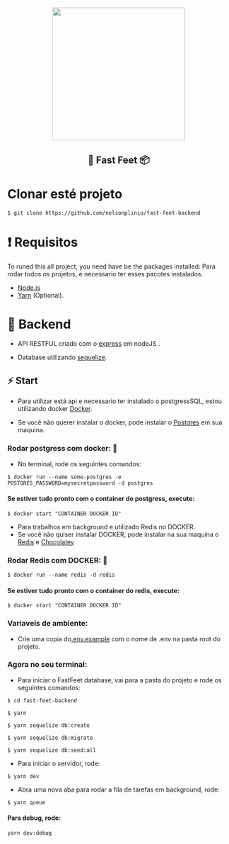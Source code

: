 <h1 align="center">
    <img src="https://raw.githubusercontent.com/Rocketseat/bootcamp-gostack-desafio-02/master/.github/logo.png" width="300px" >
</h1>

<h2 align="center">
    🚚 Fast Feet 📦
</h2>



# Clonar esté projeto

```
$ git clone https://github.com/nelsonplinio/fast-feet-backend
```

# ❗️ Requisitos

To runed this all project, you need have be the packages installed:
Para rodar todos os projetos, e necessario ter esses pacotes instalados.
- [Node.js](https://nodejs.org/en/)
- [Yarn](https://legacy.yarnpkg.com/en/) (Optional).

# 💾 Backend

- API RESTFUL criado com o [express](https://expressjs.com/pt-br/) em nodeJS .

- Database utilizando [sequelize](https://sequelize.org/v5/).

## ⚡️ Start

- Para utilizar está api e necessario ter instalado o postgressSQL, estou utilizando docker [Docker](https://www.docker.com/).

- Se você não querer instalar o docker, pode instalar o [Postgres](https://www.postgresql.org/download/) em sua maquina.

### Rodar postgress com docker: 🐋

- No terminal, rode os seguintes comandos:

```
$ docker run --name some-postgres -e POSTGRES_PASSWORD=mysecretpassword -d postgres
```

#### Se estiver tudo pronto com o container do postgress, execute:

```
$ docker start "CONTAINER DOCKER ID"
```

- Para trabalhos em background e utilizado Redis no DOCKER.
- Se você não quiser instalar DOCKER, pode instalar na sua maquina o [Redis](https://chocolatey.org/packages/redis-64) e [Chocolatey](https://chocolatey.org/docs/installation)

### Rodar Redis com DOCKER: 🐋

```
$ docker run --name redis -d redis
```

#### Se estiver tudo pronto com o container do redis, execute:

```
$ docker start "CONTAINER DOCKER ID"
```

### Variaveis de ambiente:
- Crie uma copia do[.env.example](https://github.com/RennanD/fastfeet/blob/master/backend/.env.example) com o nome de .env na pasta root do projeto.


### Agora no seu terminal:

- Para iniciar o FastFeet database, vai para a pasta do projeto e rode os seguintes comandos:

```
$ cd fast-feet-backend

$ yarn

$ yarn sequelize db:create

$ yarn sequelize db:migrate

$ yarn sequelize db:seed:all

```
- Para iniciar o servidor, rode:

```
$ yarn dev
```

- Abra uma nova aba para rodar a fila de tarefas em background, rode:

```
$ yarn queue
```

#### Para debug, rode:

```
yarn dev:debug
```
